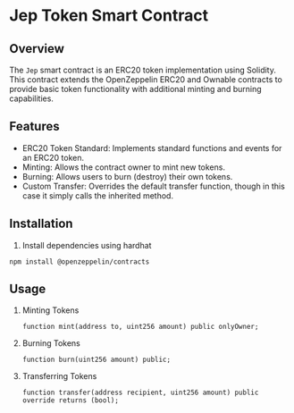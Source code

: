 # Jep Token Smart Contract

## Overview

The ```Jep``` smart contract is an ERC20 token implementation using Solidity. This contract extends the OpenZeppelin ERC20 and Ownable contracts to provide basic token functionality with additional minting and burning capabilities.

## Features

  * ERC20 Token Standard: Implements standard functions and events for an ERC20 token.
  * Minting: Allows the contract owner to mint new tokens.
  * Burning: Allows users to burn (destroy) their own tokens.
  * Custom Transfer: Overrides the default transfer function, though in this case it simply calls the inherited method.

## Installation

1. Install dependencies using hardhat
   
  ```npm install @openzeppelin/contracts```

## Usage

1. Minting Tokens
   
   ```function mint(address to, uint256 amount) public onlyOwner;```

3. Burning Tokens
   
   ```function burn(uint256 amount) public;```

5. Transferring Tokens
   
   ```function transfer(address recipient, uint256 amount) public override returns (bool);```

   
